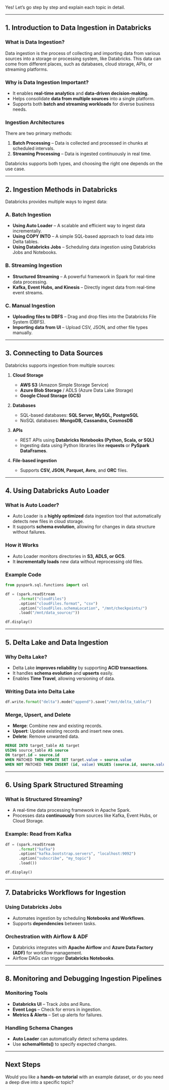 Yes! Let’s go step by step and explain each topic in detail.

---

## **1. Introduction to Data Ingestion in Databricks**
### **What is Data Ingestion?**
Data ingestion is the process of collecting and importing data from various sources into a storage or processing system, like Databricks. This data can come from different places, such as databases, cloud storage, APIs, or streaming platforms.

### **Why is Data Ingestion Important?**
- It enables **real-time analytics** and **data-driven decision-making**.
- Helps consolidate **data from multiple sources** into a single platform.
- Supports both **batch and streaming workloads** for diverse business needs.

### **Ingestion Architectures**
There are two primary methods:
1. **Batch Processing** – Data is collected and processed in chunks at scheduled intervals.
2. **Streaming Processing** – Data is ingested continuously in real time.

Databricks supports both types, and choosing the right one depends on the use case.

---

## **2. Ingestion Methods in Databricks**
Databricks provides multiple ways to ingest data:

### **A. Batch Ingestion**
- **Using Auto Loader** – A scalable and efficient way to ingest data incrementally.
- **Using COPY INTO** – A simple SQL-based approach to load data into Delta tables.
- **Using Databricks Jobs** – Scheduling data ingestion using Databricks Jobs and Notebooks.

### **B. Streaming Ingestion**
- **Structured Streaming** – A powerful framework in Spark for real-time data processing.
- **Kafka, Event Hubs, and Kinesis** – Directly ingest data from real-time event streams.

### **C. Manual Ingestion**
- **Uploading files to DBFS** – Drag and drop files into the Databricks File System (DBFS).
- **Importing data from UI** – Upload CSV, JSON, and other file types manually.

---

## **3. Connecting to Data Sources**
Databricks supports ingestion from multiple sources:

1. **Cloud Storage**
   - **AWS S3** (Amazon Simple Storage Service)
   - **Azure Blob Storage** / ADLS (Azure Data Lake Storage)
   - **Google Cloud Storage (GCS)**

2. **Databases**
   - SQL-based databases: **SQL Server, MySQL, PostgreSQL**
   - NoSQL databases: **MongoDB, Cassandra, CosmosDB**

3. **APIs**
   - REST APIs using **Databricks Notebooks (Python, Scala, or SQL)**
   - Ingesting data using Python libraries like **requests** or **PySpark DataFrames**.

4. **File-based ingestion**
   - Supports **CSV, JSON, Parquet, Avro**, and **ORC** files.

---

## **4. Using Databricks Auto Loader**
### **What is Auto Loader?**
- Auto Loader is a **highly optimized** data ingestion tool that automatically detects new files in cloud storage.
- It supports **schema evolution**, allowing for changes in data structure without failures.

### **How it Works**
- Auto Loader monitors directories in **S3, ADLS, or GCS**.
- It **incrementally loads** new data without reprocessing old files.

### **Example Code**
```python
from pyspark.sql.functions import col

df = (spark.readStream
      .format("cloudFiles")
      .option("cloudFiles.format", "csv")
      .option("cloudFiles.schemaLocation", "/mnt/checkpoints/")
      .load("/mnt/data_source/"))

df.display()
```

---

## **5. Delta Lake and Data Ingestion**
### **Why Delta Lake?**
- Delta Lake **improves reliability** by supporting **ACID transactions**.
- It handles **schema evolution** and **upserts** easily.
- Enables **Time Travel**, allowing versioning of data.

### **Writing Data into Delta Lake**
```python
df.write.format("delta").mode("append").save("/mnt/delta_table/")
```

### **Merge, Upsert, and Delete**
- **Merge**: Combine new and existing records.
- **Upsert**: Update existing records and insert new ones.
- **Delete**: Remove unwanted data.

```sql
MERGE INTO target_table AS target
USING source_table AS source
ON target.id = source.id
WHEN MATCHED THEN UPDATE SET target.value = source.value
WHEN NOT MATCHED THEN INSERT (id, value) VALUES (source.id, source.value)
```

---

## **6. Using Spark Structured Streaming**
### **What is Structured Streaming?**
- A real-time data processing framework in Apache Spark.
- Processes data **continuously** from sources like Kafka, Event Hubs, or Cloud Storage.

### **Example: Read from Kafka**
```python
df = (spark.readStream
      .format("kafka")
      .option("kafka.bootstrap.servers", "localhost:9092")
      .option("subscribe", "my_topic")
      .load())

df.display()
```

---

## **7. Databricks Workflows for Ingestion**
### **Using Databricks Jobs**
- Automates ingestion by scheduling **Notebooks and Workflows**.
- Supports **dependencies** between tasks.

### **Orchestration with Airflow & ADF**
- Databricks integrates with **Apache Airflow** and **Azure Data Factory (ADF)** for workflow management.
- Airflow DAGs can trigger **Databricks Notebooks**.

---

## **8. Monitoring and Debugging Ingestion Pipelines**
### **Monitoring Tools**
- **Databricks UI** – Track Jobs and Runs.
- **Event Logs** – Check for errors in ingestion.
- **Metrics & Alerts** – Set up alerts for failures.

### **Handling Schema Changes**
- **Auto Loader** can automatically detect schema updates.
- Use **schemaHints()** to specify expected changes.

---

## **Next Steps**
Would you like a **hands-on tutorial** with an example dataset, or do you need a deep dive into a specific topic?
